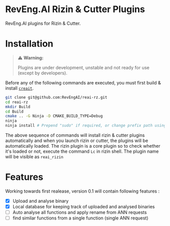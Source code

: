# RevEng.AI Rizin & Cutter Plugins

RevEng.AI plugins for Rizin & Cutter.

# Installation

> ⚠️ **Warning:**
>
> Plugins are under development, unstable and not ready for use (except by developers).
>

Before any of the following commands are executed, you must first build & install
[`creait`](https://github.com/RevEngAI/creait).

``` sh
git clone git@github.com:RevEngAI/reai-rz.git
cd reai-rz
mkdir Build
cd Build
cmake .. -G Ninja -D CMAKE_BUILD_TYPE=Debug
ninja
ninja install # Prepend "sudo" if required, or change prefix path using -D CMAKE_INSTALL_PREFIX=/to/install/path in configure step
```

The above sequence of commands will install rizin & cutter plugins automatically and when you
launch rizin or cutter, the plugins will be automatically loaded. The rizin plugin is a core
plugin so to check whether it's loaded or not, execute the command `Lc` in rizin shell. The
plugin name will be visible as `reai_rizin`

# Features

Working towards first realease, version 0.1 will contain following features :

- [x] Upload and analyse binary
- [x] Local database for keeping track of uploaded and analysed binaries
- [ ] Auto analyse all functions and apply rename from ANN requests
- [ ] find similar functions from a single function (single ANN request)
